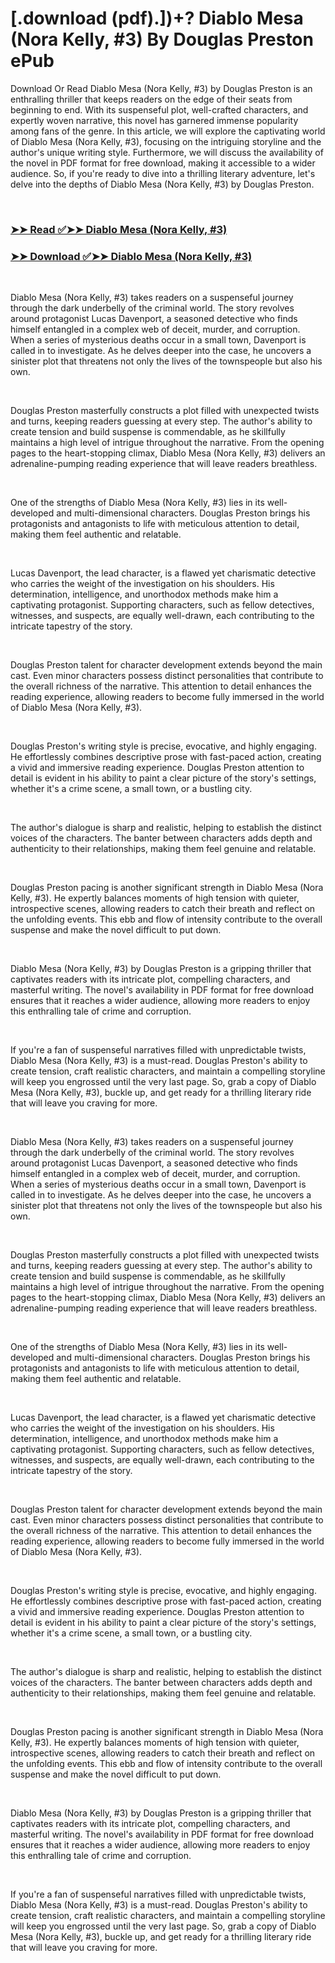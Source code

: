 # [.download (pdf).])+? Diablo Mesa (Nora Kelly, #3) By Douglas Preston ePub

<p>Download Or Read Diablo Mesa (Nora Kelly, #3) by Douglas Preston is an enthralling thriller that keeps readers on the edge of their seats from beginning to end. With its suspenseful plot, well-crafted characters, and expertly woven narrative, this novel has garnered immense popularity among fans of the genre. In this article, we will explore the captivating world of Diablo Mesa (Nora Kelly, #3), focusing on the intriguing storyline and the author's unique writing style. Furthermore, we will discuss the availability of the novel in PDF format for free download, making it accessible to a wider audience. So, if you're ready to dive into a thrilling literary adventure, let's delve into the depths of Diablo Mesa (Nora Kelly, #3) by Douglas Preston.</p>
<p>&nbsp;</p>

### [➤➤ Read ✅➤➤ Diablo Mesa (Nora Kelly, #3)](https://pdf2worldwide.blogspot.com/id/58340961)

### [➤➤ Download ✅➤➤ Diablo Mesa (Nora Kelly, #3)](https://pdf2worldwide.blogspot.com/id/58340961)

<p>&nbsp;</p>
<p>Diablo Mesa (Nora Kelly, #3) takes readers on a suspenseful journey through the dark underbelly of the criminal world. The story revolves around protagonist Lucas Davenport, a seasoned detective who finds himself entangled in a complex web of deceit, murder, and corruption. When a series of mysterious deaths occur in a small town, Davenport is called in to investigate. As he delves deeper into the case, he uncovers a sinister plot that threatens not only the lives of the townspeople but also his own.</p>
<p>&nbsp;</p>
<p>Douglas Preston masterfully constructs a plot filled with unexpected twists and turns, keeping readers guessing at every step. The author's ability to create tension and build suspense is commendable, as he skillfully maintains a high level of intrigue throughout the narrative. From the opening pages to the heart-stopping climax, Diablo Mesa (Nora Kelly, #3) delivers an adrenaline-pumping reading experience that will leave readers breathless.</p>
<p>&nbsp;</p>
<p>One of the strengths of Diablo Mesa (Nora Kelly, #3) lies in its well-developed and multi-dimensional characters. Douglas Preston brings his protagonists and antagonists to life with meticulous attention to detail, making them feel authentic and relatable.</p>
<p>&nbsp;</p>
<p>Lucas Davenport, the lead character, is a flawed yet charismatic detective who carries the weight of the investigation on his shoulders. His determination, intelligence, and unorthodox methods make him a captivating protagonist. Supporting characters, such as fellow detectives, witnesses, and suspects, are equally well-drawn, each contributing to the intricate tapestry of the story.</p>
<p>&nbsp;</p>
<p>Douglas Preston talent for character development extends beyond the main cast. Even minor characters possess distinct personalities that contribute to the overall richness of the narrative. This attention to detail enhances the reading experience, allowing readers to become fully immersed in the world of Diablo Mesa (Nora Kelly, #3).</p>
<p>&nbsp;</p>
<p>Douglas Preston's writing style is precise, evocative, and highly engaging. He effortlessly combines descriptive prose with fast-paced action, creating a vivid and immersive reading experience. Douglas Preston attention to detail is evident in his ability to paint a clear picture of the story's settings, whether it's a crime scene, a small town, or a bustling city.</p>
<p>&nbsp;</p>
<p>The author's dialogue is sharp and realistic, helping to establish the distinct voices of the characters. The banter between characters adds depth and authenticity to their relationships, making them feel genuine and relatable.</p>
<p>&nbsp;</p>
<p>Douglas Preston pacing is another significant strength in Diablo Mesa (Nora Kelly, #3). He expertly balances moments of high tension with quieter, introspective scenes, allowing readers to catch their breath and reflect on the unfolding events. This ebb and flow of intensity contribute to the overall suspense and make the novel difficult to put down.</p>
<p>&nbsp;</p>
<p>Diablo Mesa (Nora Kelly, #3) by Douglas Preston is a gripping thriller that captivates readers with its intricate plot, compelling characters, and masterful writing. The novel's availability in PDF format for free download ensures that it reaches a wider audience, allowing more readers to enjoy this enthralling tale of crime and corruption.</p>
<p>&nbsp;</p>
<p>If you're a fan of suspenseful narratives filled with unpredictable twists, Diablo Mesa (Nora Kelly, #3) is a must-read. Douglas Preston's ability to create tension, craft realistic characters, and maintain a compelling storyline will keep you engrossed until the very last page. So, grab a copy of Diablo Mesa (Nora Kelly, #3), buckle up, and get ready for a thrilling literary ride that will leave you craving for more.</p>
<p>&nbsp;</p>
<p>Diablo Mesa (Nora Kelly, #3) takes readers on a suspenseful journey through the dark underbelly of the criminal world. The story revolves around protagonist Lucas Davenport, a seasoned detective who finds himself entangled in a complex web of deceit, murder, and corruption. When a series of mysterious deaths occur in a small town, Davenport is called in to investigate. As he delves deeper into the case, he uncovers a sinister plot that threatens not only the lives of the townspeople but also his own.</p>
<p>&nbsp;</p>
<p>Douglas Preston masterfully constructs a plot filled with unexpected twists and turns, keeping readers guessing at every step. The author's ability to create tension and build suspense is commendable, as he skillfully maintains a high level of intrigue throughout the narrative. From the opening pages to the heart-stopping climax, Diablo Mesa (Nora Kelly, #3) delivers an adrenaline-pumping reading experience that will leave readers breathless.</p>
<p>&nbsp;</p>
<p>One of the strengths of Diablo Mesa (Nora Kelly, #3) lies in its well-developed and multi-dimensional characters. Douglas Preston brings his protagonists and antagonists to life with meticulous attention to detail, making them feel authentic and relatable.</p>
<p>&nbsp;</p>
<p>Lucas Davenport, the lead character, is a flawed yet charismatic detective who carries the weight of the investigation on his shoulders. His determination, intelligence, and unorthodox methods make him a captivating protagonist. Supporting characters, such as fellow detectives, witnesses, and suspects, are equally well-drawn, each contributing to the intricate tapestry of the story.</p>
<p>&nbsp;</p>
<p>Douglas Preston talent for character development extends beyond the main cast. Even minor characters possess distinct personalities that contribute to the overall richness of the narrative. This attention to detail enhances the reading experience, allowing readers to become fully immersed in the world of Diablo Mesa (Nora Kelly, #3).</p>
<p>&nbsp;</p>
<p>Douglas Preston's writing style is precise, evocative, and highly engaging. He effortlessly combines descriptive prose with fast-paced action, creating a vivid and immersive reading experience. Douglas Preston attention to detail is evident in his ability to paint a clear picture of the story's settings, whether it's a crime scene, a small town, or a bustling city.</p>
<p>&nbsp;</p>
<p>The author's dialogue is sharp and realistic, helping to establish the distinct voices of the characters. The banter between characters adds depth and authenticity to their relationships, making them feel genuine and relatable.</p>
<p>&nbsp;</p>
<p>Douglas Preston pacing is another significant strength in Diablo Mesa (Nora Kelly, #3). He expertly balances moments of high tension with quieter, introspective scenes, allowing readers to catch their breath and reflect on the unfolding events. This ebb and flow of intensity contribute to the overall suspense and make the novel difficult to put down.</p>
<p>&nbsp;</p>
<p>Diablo Mesa (Nora Kelly, #3) by Douglas Preston is a gripping thriller that captivates readers with its intricate plot, compelling characters, and masterful writing. The novel's availability in PDF format for free download ensures that it reaches a wider audience, allowing more readers to enjoy this enthralling tale of crime and corruption.</p>
<p>&nbsp;</p>
<p>If you're a fan of suspenseful narratives filled with unpredictable twists, Diablo Mesa (Nora Kelly, #3) is a must-read. Douglas Preston's ability to create tension, craft realistic characters, and maintain a compelling storyline will keep you engrossed until the very last page. So, grab a copy of Diablo Mesa (Nora Kelly, #3), buckle up, and get ready for a thrilling literary ride that will leave you craving for more.</p>
<p>&nbsp;</p>
